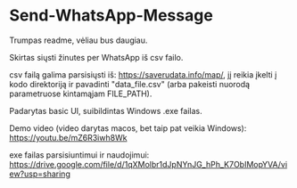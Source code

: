 # Send-WhatsApp-Message

Trumpas readme, vėliau bus daugiau.

Skirtas siųsti žinutes per WhatsApp iš csv failo.

csv failą galima parsisiųsti iš: https://saverudata.info/map/, jį reikia įkelti į kodo direktoriją ir pavadinti "data_file.csv" (arba pakeisti nuorodą parametruose kintamąjam FILE_PATH).


Padarytas basic UI, suibildintas Windows .exe failas.

Demo video (video darytas macos, bet taip pat veikia Windows): https://youtu.be/mZ6R3iwh8Wk

exe failas parsisiuntimui ir naudojimui: https://drive.google.com/file/d/1qXMolbr1dJpNYnJG_hPh_K7ObIMopYVA/view?usp=sharing

